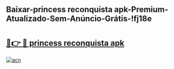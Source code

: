 
## Baixar-princess reconquista apk-Premium-Atualizado-Sem-Anúncio-Grátis-!fj18e

# <h2><a href="https://andorid.site?title=princess_reconquista_apk&ref=27">🔗👉 🔴 princess reconquista apk</a></h2>

[![acn](https://github.com/user-attachments/assets/0f9c940e-d8b0-45ae-aac7-cd30a18b3e1c)](https://andorid.site?title=princess_reconquista_apk&ref=27)

